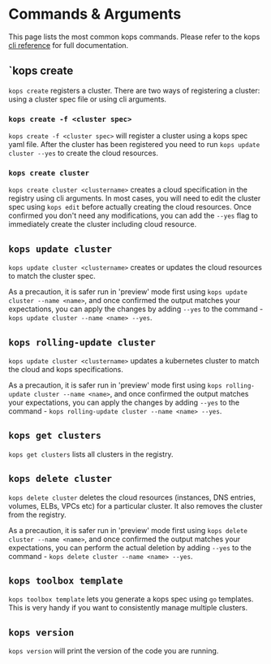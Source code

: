 # Commands & Arguments
This page lists the most common kops commands.
Please refer to the kops [cli reference](../cli/kops.md) for full documentation.

## `kops create

`kops create` registers a cluster. There are two ways of registering a cluster: using a cluster spec file or using cli arguments.

### `kops create -f <cluster spec>`

`kops create -f <cluster spec>` will register a cluster using a kops spec yaml file. After the cluster has been registered you need to run `kops update cluster --yes` to create the cloud resources.

### `kops create cluster`

`kops create cluster <clustername>` creates a cloud specification in the registry using cli arguments. In most cases, you will need to edit the cluster spec using `kops edit` before actually creating the cloud resources. 
Once confirmed you don't need any modifications, you can add the `--yes` flag to immediately create the cluster including cloud resource.

## `kops update cluster`

`kops update cluster <clustername>` creates or updates the cloud resources to match the cluster spec.

As a precaution, it is safer run in 'preview' mode first using `kops update cluster --name <name>`, and once confirmed 
the output matches your expectations, you can apply the changes by adding `--yes` to the command - `kops update cluster --name <name> --yes`.

## `kops rolling-update cluster`

`kops update cluster <clustername>` updates a kubernetes cluster to match the cloud and kops specifications.

As a precaution, it is safer run in 'preview' mode first using `kops rolling-update cluster --name <name>`, and once confirmed 
the output matches your expectations, you can apply the changes by adding `--yes` to the command - `kops rolling-update cluster --name <name> --yes`.

## `kops get clusters`

`kops get clusters` lists all clusters in the registry.

## `kops delete cluster`

`kops delete cluster` deletes the cloud resources (instances, DNS entries, volumes, ELBs, VPCs etc) for a particular
cluster.  It also removes the cluster from the registry.

As a precaution, it is safer run in 'preview' mode first using `kops delete cluster --name <name>`, and once confirmed 
the output matches your expectations, you can perform the actual deletion by adding `--yes` to the command - `kops delete cluster --name <name> --yes`.

## `kops toolbox template`

`kops toolbox template` lets you generate a kops spec using `go` templates. This is very handy if you want to consistently manage multiple clusters.

## `kops version`

`kops version` will print the version of the code you are running.
